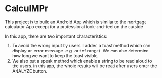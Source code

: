 # CalculMPr 
This project is to build an Android App which is similar to the mortgage calculator App except for a professional look-and-feel on the outside 

In this app, there are two important characteristics:
1.	To avoid the wrong input by users, I added a toast method which can display an error message (e.g. out of range). We can also determine how long we want to keep the toast visible. 
2.	We also put a speak method which enable a string to be read aloud to the users. 
    In this app,  the whole results will be read after users enter the ANALYZE button.
